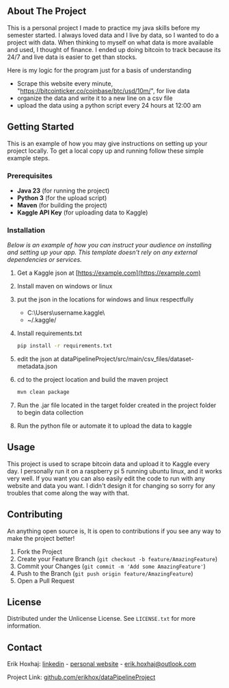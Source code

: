 ## About The Project

This is a personal project I made to practice my java skills before my semester started. I always loved data and I live by data, so I wanted to do a project with data. When thinking to myself on what data is more available and used, I thought of finance. I ended up doing bitcoin to track because its 24/7 and live data is easier to get than stocks.

Here is my logic for the program just for a basis of understanding

* Scrape this website every minute, "https://bitcointicker.co/coinbase/btc/usd/10m/", for live data
* organize the data and write it to a new line on a csv file
* upload the data using a python script every 24 hours at 12:00 am


## Getting Started

This is an example of how you may give instructions on setting up your project locally.
To get a local copy up and running follow these simple example steps.

### Prerequisites

- **Java 23** (for running the project)
- **Python 3** (for the upload script)
- **Maven** (for building the project)
- **Kaggle API Key** (for uploading data to Kaggle)

### Installation

_Below is an example of how you can instruct your audience on installing and setting up your app. This template doesn't rely on any external dependencies or services._

1. Get a Kaggle json at [https://example.com](https://example.com)
2. Install maven on windows or linux
3. put the json in the locations for windows and linux respectfully 
    * C:\Users\username\.kaggle\
    * ~/.kaggle/
4. Install requirements.txt
   ```sh
   pip install -r requirements.txt
   ```
5. edit the json at dataPipelineProject/src/main/csv_files/dataset-metadata.json

6. cd to the project location and build the maven project
   ```sh
   mvn clean package
   ```
7. Run the .jar file located in the target folder created in the project folder to begin data collection
8. Run the python file or automate it to upload the data to kaggle



<!-- USAGE EXAMPLES -->
## Usage

This project is used to scrape bitcoin data and upload it to Kaggle every day. I personally run it on a raspberry pi 5
running ubuntu linux, and it works very well. If you want you can also easily edit the code to run with any website and data
you want. I didn't design it for changing so sorry for any troubles that come along the way with that.


<!-- CONTRIBUTING -->
## Contributing

An anything open source is, It is open to contributions if you see any way to make the project better!

1. Fork the Project
2. Create your Feature Branch (`git checkout -b feature/AmazingFeature`)
3. Commit your Changes (`git commit -m 'Add some AmazingFeature'`)
4. Push to the Branch (`git push origin feature/AmazingFeature`)
5. Open a Pull Request

<!-- LICENSE -->
## License

Distributed under the Unlicense License. See `LICENSE.txt` for more information.

## Contact

Erik Hoxhaj: [linkedin](https://www.linkedin.com/in/erikhoxhaj/) - [personal website](https://www.erikhoxhaj.com/) - erik.hoxhaj@outlook.com

Project Link: [github.com/erikhox/dataPipelineProject](https://github.com/erikhox/dataPipelineProject/)
